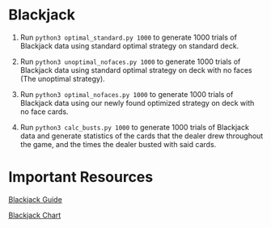 # Blackjack

1. Run ``python3 optimal_standard.py 1000`` to generate 1000 trials of Blackjack data using standard optimal strategy on standard deck.

2. Run ``python3 unoptimal_nofaces.py 1000`` to generate 1000 trials of Blackjack data using standard optimal strategy on deck with no faces (The unoptimal strategy).

3. Run ``python3 optimal_nofaces.py 1000`` to generate 1000 trials of Blackjack data using our newly found optimized strategy on deck with no face cards.

3. Run ``python3 calc_busts.py 1000`` to generate 1000 trials of Blackjack data and generate statistics of the cards that the dealer drew throughout the game, and the times the dealer busted with said cards.

# Important Resources

[Blackjack Guide](https://www.kjartan.co.uk/games/blackjack.htm)

[Blackjack Chart](https://www.kjartan.co.uk/games/pix/cards/Blackjack%20full%20guide.pdf)

